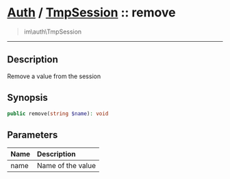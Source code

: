 # [Auth](auth.md) / [TmpSession](auth-TmpSession.md) :: remove
 > im\auth\TmpSession
____

## Description
Remove a value from the session

## Synopsis
```php
public remove(string $name): void
```

## Parameters
| Name | Description |
| :--- | :---------- |
| name | Name of the value |
